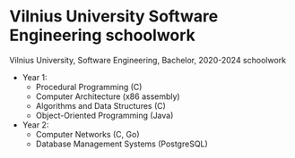 # Vilnius University Software Engineering schoolwork
Vilnius University, Software Engineering, Bachelor, 2020-2024 schoolwork

* Year 1:
  * Procedural Programming (C)
  * Computer Architecture (x86 assembly)
  * Algorithms and Data Structures (C)
  * Object-Oriented Programming (Java)
* Year 2:
  * Computer Networks (C, Go)
  * Database Management Systems (PostgreSQL)

